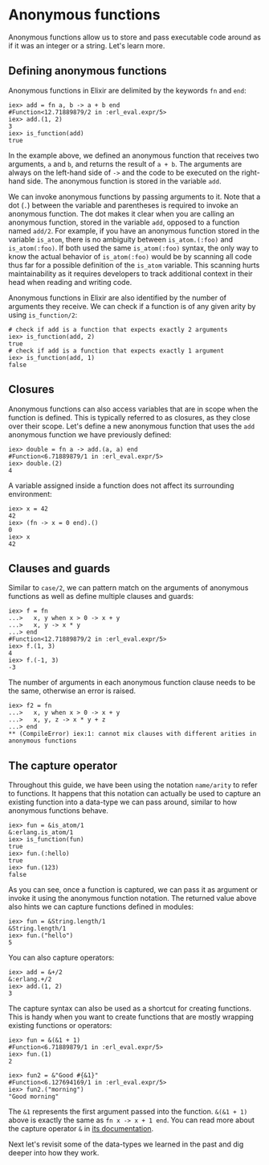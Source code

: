 # Anonymous functions

Anonymous functions allow us to store and pass executable code around as if it was an integer or a string. Let's learn more.

## Defining anonymous functions

Anonymous functions in Elixir are delimited by the keywords `fn` and `end`:

```live-elixir
iex> add = fn a, b -> a + b end
#Function<12.71889879/2 in :erl_eval.expr/5>
iex> add.(1, 2)
3
iex> is_function(add)
true
```

In the example above, we defined an anonymous function that receives two arguments, `a` and `b`, and returns the result of `a + b`. The arguments are always on the left-hand side of `->` and the code to be executed on the right-hand side. The anonymous function is stored in the variable `add`.

We can invoke anonymous functions by passing arguments to it. Note that a dot (`.`) between the variable and parentheses is required to invoke an anonymous function. The dot makes it clear when you are calling an anonymous function, stored in the variable `add`, opposed to a function named `add/2`. For example, if you have an anonymous function stored in the variable `is_atom`, there is no ambiguity between `is_atom.(:foo)` and `is_atom(:foo)`. If both used the same `is_atom(:foo)` syntax, the only way to know the actual behavior of `is_atom(:foo)` would be by scanning all code thus far for a possible definition of the `is_atom` variable. This scanning hurts maintainability as it requires developers to track additional context in their head when reading and writing code.

Anonymous functions in Elixir are also identified by the number of arguments they receive. We can check if a function is of any given arity by using `is_function/2`:

```live-elixir
# check if add is a function that expects exactly 2 arguments
iex> is_function(add, 2)
true
# check if add is a function that expects exactly 1 argument
iex> is_function(add, 1)
false
```

## Closures

Anonymous functions can also access variables that are in scope when the function is defined. This is typically referred to as closures, as they close over their scope. Let's define a new anonymous function that uses the `add` anonymous function we have previously defined:

```live-elixir
iex> double = fn a -> add.(a, a) end
#Function<6.71889879/1 in :erl_eval.expr/5>
iex> double.(2)
4
```

A variable assigned inside a function does not affect its surrounding environment:

```live-elixir
iex> x = 42
42
iex> (fn -> x = 0 end).()
0
iex> x
42
```

## Clauses and guards

Similar to `case/2`, we can pattern match on the arguments of anonymous functions as well as define multiple clauses and guards:

```live-elixir
iex> f = fn
...>   x, y when x > 0 -> x + y
...>   x, y -> x * y
...> end
#Function<12.71889879/2 in :erl_eval.expr/5>
iex> f.(1, 3)
4
iex> f.(-1, 3)
-3
```

The number of arguments in each anonymous function clause needs to be the same, otherwise an error is raised.

```live-elixir
iex> f2 = fn
...>   x, y when x > 0 -> x + y
...>   x, y, z -> x * y + z
...> end
** (CompileError) iex:1: cannot mix clauses with different arities in anonymous functions
```

## The capture operator

Throughout this guide, we have been using the notation `name/arity` to refer to functions. It happens that this notation can actually be used to capture an existing function into a data-type we can pass around, similar to how anonymous functions behave.

```live-elixir
iex> fun = &is_atom/1
&:erlang.is_atom/1
iex> is_function(fun)
true
iex> fun.(:hello)
true
iex> fun.(123)
false
```

As you can see, once a function is captured, we can pass it as argument or invoke it using the anonymous function notation. The returned value above also hints we can capture functions defined in modules:

```live-elixir
iex> fun = &String.length/1
&String.length/1
iex> fun.("hello")
5
```

You can also capture operators:

```live-elixir
iex> add = &+/2
&:erlang.+/2
iex> add.(1, 2)
3
```

The capture syntax can also be used as a shortcut for creating functions. This is handy when you want to create functions that are mostly wrapping existing functions or operators:

```live-elixir
iex> fun = &(&1 + 1)
#Function<6.71889879/1 in :erl_eval.expr/5>
iex> fun.(1)
2

iex> fun2 = &"Good #{&1}"
#Function<6.127694169/1 in :erl_eval.expr/5>
iex> fun2.("morning")
"Good morning"
```

The `&1` represents the first argument passed into the function. `&(&1 + 1)` above is exactly the same as `fn x -> x + 1 end`. You can read more about the capture operator `&` in [its documentation](`&/1`).

Next let's revisit some of the data-types we learned in the past and dig deeper into how they work.
